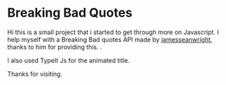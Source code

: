 # Breaking Bad Quotes

Hi this is a small project that i started to get through more on Javascript.
I help myself with a Breaking Bad quotes API made by  [jamesseanwright](https://github.com/jamesseanwright), thanks to him for providing this.  .

I also used TypeIt Js for the animated title.

Thanks for visiting.

